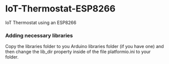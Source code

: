 # IoT-Thermostat-ESP8266
IoT Thermostat using an ESP8266

### Adding necessary libraries
Copy the libraries folder to you Arduino libraries folder (if you have one) and then change the lib_dir property inside of the file platformio.ini to your folder.
